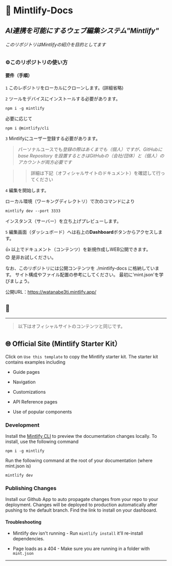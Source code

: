 # 📂 Mintlify-Docs

## *AI連携を可能にするウェブ編集システム"Mintlify"*

###### このリポジトリはMintlifyの紹介を目的としてます  
 
### ⚙️このリポジトリの使い方  
 

#### 要件（手順）

`1` このレポジトリをローカルにクローンします。(詳細省略)

`2` ツールをデバイスにインストールする必要があります。

```
npm i -g mintlify
```
必要に応じて
```
npm i @mintlify/cli
```


`3` Mintlifyにユーザー登録する必要があります。
> パーソナルユースでも*登録の際はあくまでも（個人）ですが、GitHubに base Repository を設置するときはGitHubの（会社/団体）と（個人）のアカウントが両方必要です*

>> 詳細は下記（オフィシャルサイトのドキュメント）を確認して行ってください

`4` 編集を開始します。

ローカル環境（ワーキングディレクトリ）で次のコマンドにより
```
mintlify dev --port 3333
``` 
インスタンス（サーバー）を立ち上げプレビューします。


`5` 編集画面（ダッシュボード）へは右上の**Dashboard**ボタンからアクセスします。

👍 以上でドキュメント（コンテンツ）を新規作成しWEB公開できます。  
😊 是非お試しください。

なお、このリポジトリには公開コンテンツを ./mintlify-docs に格納しています。
サイト構成やファイル配置の参考にしてください。
最初に'mint.json'を学びましょう。


公開URL：https://watanabe3ti.mintlify.app/

## 🚀

---

> 以下はオフィシャルサイトのコンテンツと同じです。


## 🌐 Official Site (Mintlify Starter Kit）

Click on `Use this template` to copy the Mintlify starter kit. The starter kit contains examples including

* Guide pages

* Navigation

* Customizations

* API Reference pages

* Use of popular components

### Development

Install the [Mintlify CLI](https://www.npmjs.com/package/mintlify) to preview the documentation changes locally. To install, use the following command

```
npm i -g mintlify
```

Run the following command at the root of your documentation (where mint.json is)

```
mintlify dev
```

### Publishing Changes

Install our Github App to auto propagate changes from your repo to your deployment. Changes will be deployed to production automatically after pushing to the default branch. Find the link to install on your dashboard.

#### Troubleshooting

* Mintlify dev isn't running - Run `mintlify install` it'll re-install dependencies.

* Page loads as a 404 - Make sure you are running in a folder with `mint.json`

---




